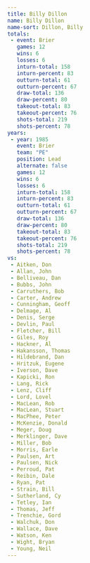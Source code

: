 ```yaml
---
title: Billy Dillon
name: Billy Dillon
name-sort: Dillon, Billy
totals:
 - event: Brier
   games: 12
   wins: 6
   losses: 6
   inturn-total: 158
   inturn-percent: 83
   outturn-total: 61
   outturn-percent: 67
   draw-total: 136
   draw-percent: 80
   takeout-total: 83
   takeout-percent: 76
   shots-total: 219
   shots-percent: 78
years:
 - year: 1985
   event: Brier
   team: "PE"
   position: Lead
   alternate: false
   games: 12
   wins: 6
   losses: 6
   inturn-total: 158
   inturn-percent: 83
   outturn-total: 61
   outturn-percent: 67
   draw-total: 136
   draw-percent: 80
   takeout-total: 83
   takeout-percent: 76
   shots-total: 219
   shots-percent: 78
vs:
 - Aitken, Don
 - Allan, John
 - Belliveau, Dan
 - Bubbs, John
 - Carruthers, Bob
 - Carter, Andrew
 - Cunningham, Geoff
 - Delmage, Al
 - Denis, Serge
 - Devlin, Paul
 - Fletcher, Bill
 - Giles, Roy
 - Hackner, Al
 - Hakansson, Thomas
 - Hildebrand, Dan
 - Hritzuk, Eugene
 - Iverson, Dave
 - Kapicki, Ron
 - Lang, Rick
 - Lenz, Cliff
 - Lord, Lovel
 - MacLean, Rob
 - MacLean, Stuart
 - MacPhee, Peter
 - McKenzie, Donald
 - Meger, Doug
 - Merklinger, Dave
 - Miller, Bob
 - Morris, Earle
 - Paulsen, Art
 - Paulsen, Nick
 - Perroud, Pat
 - Reibin, Dale
 - Ryan, Pat
 - Strain, Bill
 - Sutherland, Cy
 - Tetley, Ian
 - Thomas, Jeff
 - Trenchie, Gord
 - Walchuk, Don
 - Wallace, Dave
 - Watson, Ken
 - Wight, Bryan
 - Young, Neil
---
```

